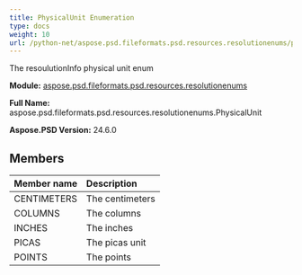 ```yaml
---
title: PhysicalUnit Enumeration
type: docs
weight: 10
url: /python-net/aspose.psd.fileformats.psd.resources.resolutionenums/physicalunit/
---
```


The resoulutionInfo physical unit enum

**Module:** [aspose.psd.fileformats.psd.resources.resolutionenums](/psd/python-net/aspose.psd.fileformats.psd.resources.resolutionenums/)

**Full Name:** aspose.psd.fileformats.psd.resources.resolutionenums.PhysicalUnit

**Aspose.PSD Version:** 24.6.0

## **Members**
| **Member name** | **Description** |
| :- | :- |
| CENTIMETERS | The centimeters |
| COLUMNS | The columns |
| INCHES | The inches |
| PICAS | The picas unit |
| POINTS | The points |
